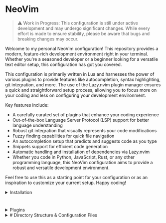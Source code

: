 # NeoVim

> :warning: Work in Progress: This configuration is still under active development and may undergo significant changes. While every effort is made to ensure stability, please be aware that bugs and breaking changes may occur.
> 

Welcome to my personal NeoVim configuration! 
This repository provides a modern, feature-rich development environment right in your terminal. Whether you're a seasoned developer or a beginner looking for a versatile text editor setup, this configuration has got you covered.

This configuration is primarily written in Lua and harnesses the power of various plugins to provide features like autocompletion, syntax highlighting, git integration, and more.
The use of the Lazy.nvim plugin manager ensures a quick and straightforward setup process, allowing you to focus more on your coding and less on configuring your development environment.

Key features include:

- A carefully curated set of plugins that enhance your coding experience
- Out-of-the-box Language Server Protocol (LSP) support for better language understanding
- Robust git integration that visually represents your code modifications
- Fuzzy finding capabilities for quick file navigation
- An autocompletion setup that predicts and suggests code as you type
- Snippets support for efficient code generation
- Automatic handling and installation of dependencies via Lazy.nvim
- Whether you code in Python, JavaScript, Rust, or any other programming language, this NeoVim configuration aims to provide a robust and versatile development environment.

Feel free to use this as a starting point for your configuration or as an inspiration to customize your current setup. Happy coding!

<details>
  <summary>Installation<h1></summary>

    Please follow these steps to install and setup this NeoVim configuration:

    Prerequisites: Ensure you have NeoVim installed on your system. If not, you can follow this [guide](https://github.com/neovim/neovim/wiki/Installing-Neovim) to install it.

    Clone the repository: Clone this repository to your local machine using the following command in your terminal:
    for Unix-based systems

    ```bash
    git clone https://github.com/pedrovalido/nvim ~/.config/nvim
    ```

    for Windows systems

    ```bash
    git clone https://github.com/pedrovalido/nvim ~/AppData/Local/nvim/
    ```

    Install Lazy.nvim (the plugin manager): This configuration uses the Lazy.nvim plugin manager.
    If you don't have it installed, the configuration will automatically install it for you on the first run.
    If you wish to install it manually, follow the instructions in the [Lazy.nvim repository](https://github.com/folke/lazy.nvim).

    Install plugins: Start NeoVim, the plugins specified in the configuration will be automatically installed by Lazy.nvim.

</details>

<details>
  <summary>Plugins</summary>

    1. **Utility Plugins**: **`nvim-lua/plenary.nvim`** (provides utility functions for NeoVim development and configuration).
    2. **Themes & Colors**: **`bluz71/vim-nightfly-guicolors`**, **`ellisonleao/gruvbox.nvim`**, **`projekt0n/github-nvim-theme`** (color scheme plugins).
    3. **Navigation**: **`christoomey/vim-tmux-navigator`** (enables navigation between tmux panels and Vim windows), **`szw/vim-maximizer`** (maximizes/restores Vim window), **`nvim-tree/nvim-tree.lua`** (file explorer).
    4. **Code Manipulation**: **`tpope/vim-surround`**, **`vim-scripts/ReplaceWithRegister`** (change, delete, add surroundings), **`numToStr/Comment.nvim`** (comment/uncomment lines).
    5. **UI Enhancements**: **`kyazdani42/nvim-web-devicons`** (icons for file types), **`nvim-lualine/lualine.nvim`** (customizable status line), **`glepnir/lspsaga.nvim`** (LSP UI improvements), **`windwp/nvim-autopairs`** (automatic pairing of characters), **`lewis6991/gitsigns.nvim`** (Git decorations in sign column).
    6. **Search**: **`nvim-telescope/telescope.nvim`** (extensible fuzzy finder).
    7. **Autocompletion**: **`hrsh7th/nvim-cmp`** (contextual suggestions), **`L3MON4D3/LuaSnip`**, **`rafamadriz/friendly-snippets`** (code snippets), **`williamboman/mason.nvim`**, **`neovim/nvim-lspconfig`** (LSP support for autocompletion, syntax checking), **`jose-elias-alvarez/null-ls.nvim`** (use any program as a language server).
    8. **Syntax**: **`nvim-treesitter/nvim-treesitter`** (syntax highlighting and indentation based on Tree-sitter).
    9. **AI-powered Code Suggestions**: **`github/copilot.vim`** (integration with GitHub's Copilot service).
    
</details>



<details>
  <summary># Directory Structure & Configuration Files</summary>
    
    The configuration files for the plugins and the core settings are organized as follows:
    
    - **`init.lua`**: Entry point for all plugins and configurations.
    - **Core Settings**:
        - **`lua/pedro/core/colorscheme.lua`**: Defines the colorscheme for NeoVim.
        - **`lua/pedro/core/keymaps.lua`**: Specifies keymaps for general operations and plugins.
        - **`lua/pedro/core/options.lua`**: Configures various editor options, including line numbers, indentation, search settings, cursor line, appearance, backspace behavior, clipboard settings, and split windows behavior.
    - **Plugin Configuration Files**:
        - **`lua/pedro/plugins/lualine.lua`**: Configures lualine for status line customization.
        - **`lua/pedro/plugins/nvim-cmp.lua`**: Configures nvim-cmp for auto-completion and integrates luasnip for snippets and lspkind for language-specific icons.
        - **`lua/pedro/plugins/nvim-tree.lua`**: Sets up and customizes nvim-tree for file navigation.
        - **`lua/pedro/plugins/nvim-web-devicons.lua`**: Sets up and customizes nvim-web-devicons for sidebar file icons.
        - **`lua/pedro/plugins/telescope.lua`**: Configures the Telescope plugin for fuzzy finding and picker navigation.
        - **`lua/pedro/plugins/treesitter.lua`**: Sets up nvim-treesitter for syntax highlighting and specifies parser languages.
        - **`lua/pedro/plugins/autopairs.lua`**: Sets up nvim-autopairs to automatically pair characters like brackets.
        - **`lua/pedro/plugins/comment.lua`**: Sets up the Comment plugin for easy commenting/uncommenting of code lines.
        - **`lua/pedro/plugins/copilot.lua`**: Configures the copilot.vim plugin for AI-powered code suggestions.
        - **`lua/pedro/plugins/gitsigns.lua`**: Configures the gitsigns.nvim plugin, which shows Git diff markers.
    - **Language Server Protocol (LSP) Configuration Files**:
        - **`lua/pedro/plugins/lsp/lspconfig.lua`**: Configures the lspconfig plugin for LSP support and the cmp-nvim-lsp for autocompletion. It also specifies LSP servers for specific languages.
        - **`lua/pedro/plugins/lsp/lspsaga.lua`**: Configures the lspsaga plugin for a UI for LSP interactions.
        - **`lua/pedro/plugins/lsp/mason.lua`**: Configures the mason plugin for managing language servers and linters. It also configures mason-lspconfig and mason-null-ls for interaction with lspconfig and null-ls respectively.

</details>
